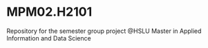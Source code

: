 # MPM02.H2101
Repository for the semester group project @HSLU Master in Applied Information and Data Science
